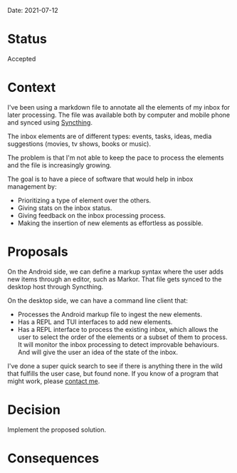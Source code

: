 Date: 2021-07-12

# Status
<!-- What is the status? Draft, Proposed, Accepted, Rejected, Deprecated or Superseded?
-->
Accepted

# Context
<!-- What is the issue that we're seeing that is motivating this decision or change? -->
I've been using a markdown file to annotate all the elements of my inbox for
later processing. The file was available both by computer and mobile phone and
synced using [Syncthing](https://lyz-code.github.io/blue-book/linux/syncthing/).

The inbox elements are of different types: events, tasks, ideas, media
suggestions (movies, tv shows, books or music).

The problem is that I'm not able to keep the pace to process the elements and
the file is increasingly growing.

The goal is to have a piece of software that would help in inbox management by:

* Prioritizing a type of element over the others.
* Giving stats on the inbox status.
* Giving feedback on the inbox processing process.
* Making the insertion of new elements as effortless as possible.

# Proposals
<!-- What are the possible solutions to the problem described in the context -->

On the Android side, we can define a markup syntax where the user adds new items
through an editor, such as Markor. That file gets synced to the desktop host
through Syncthing.

On the desktop side, we can have a command line client that:

* Processes the Android markup file to ingest the new elements.
* Has a REPL and TUI interfaces to add new elements.
* Has a REPL interface to process the existing inbox, which allows the user to
    select the order of the elements or a subset of them to process. It will
    monitor the inbox processing to detect improvable behaviours. And will give
    the user an idea of the state of the inbox.

I've done a super quick search to see if there is anything there in the wild
that fulfills the user case, but found none. If you know of a program that might
work, please [contact me](https://lyz-code.github.io/blue-book/contact/).

# Decision
<!-- What is the change that we're proposing and/or doing? -->

Implement the proposed solution.

# Consequences
<!-- What becomes easier or more difficult to do because of this change? -->

